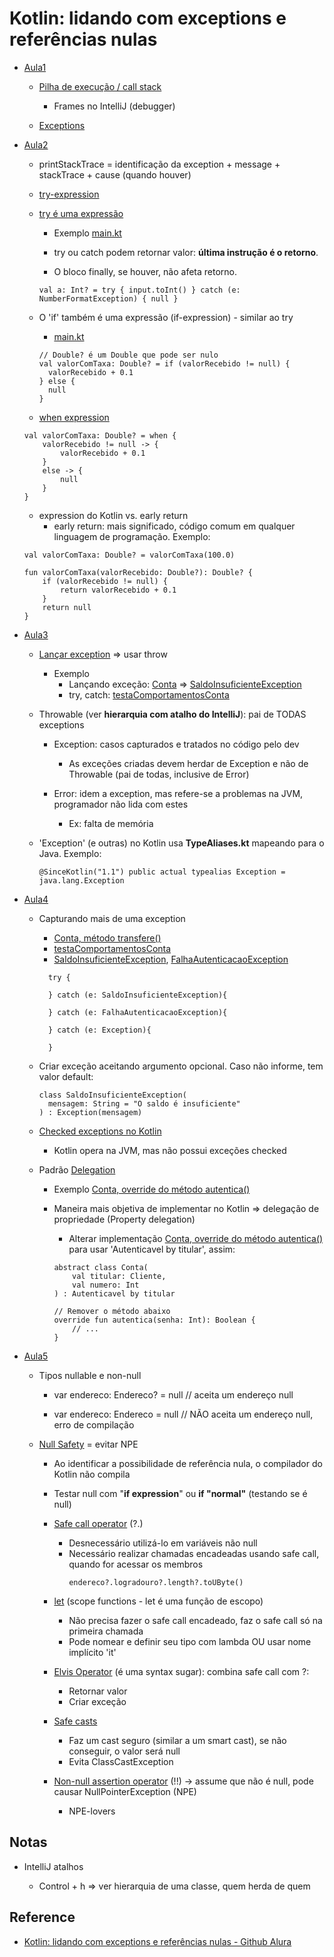 # Kotlin: lidando com exceptions e referências nulas

  - [Aula1](src/main/kotlin/br/com/alura/bytebank/aula1/main.kt)
    
    - [Pilha de execução / call stack](https://github.com/alura-cursos/kotlin-exceptions-null-safety/blob/9773725b0e5b9d49bb6fd9aee433516749237a3c/apresentacao.pdf)
      
      - Frames no IntelliJ (debugger)
        
    - [Exceptions](https://kotlinlang.org/docs/exceptions.html)
      
  - [Aula2](src/main/kotlin/br/com/alura/bytebank/aula2/main.kt)
    
    - printStackTrace = identificação da exception + message + stackTrace + cause (quando houver)
    
    - [try-expression](https://kotlinlang.org/docs/exceptions.html)
    
    - [try é uma expressão](https://kotlinlang.org/docs/exceptions.html#try-is-an-expression)
    
      - Exemplo [main.kt](src/main/kotlin/br/com/alura/bytebank/aula2/main.kt)
      
      - try ou catch podem retornar valor: **última instrução é o retorno**.
        
      - O bloco finally, se houver, não afeta retorno.
        
      ```val a: Int? = try { input.toInt() } catch (e: NumberFormatException) { null }```
      
    - O 'if' também é uma expressão (if-expression) - similar ao try  
      
      - [main.kt](src/main/kotlin/br/com/alura/bytebank/aula2/main.kt)
        
      ```
      // Double? é um Double que pode ser nulo
      val valorComTaxa: Double? = if (valorRecebido != null) {
        valorRecebido + 0.1
      } else {
        null
      }      
      ```
      
    - [when expression](https://kotlinlang.org/docs/control-flow.html#when-expression)
    ```
    val valorComTaxa: Double? = when {
        valorRecebido != null -> {
            valorRecebido + 0.1
        }
        else -> {
            null
        }
    }
    ```
    
    - expression do Kotlin vs. early return 
      - early return: mais significado, código comum em qualquer linguagem de programação. Exemplo:    
      
    ```
    val valorComTaxa: Double? = valorComTaxa(100.0)

    fun valorComTaxa(valorRecebido: Double?): Double? {
        if (valorRecebido != null) {
            return valorRecebido + 0.1
        }
        return null
    }
    ```
    
  - [Aula3](src/main/kotlin/br/com/alura/bytebank/aula3/main.kt)
    
    - [Lançar exception](https://kotlinlang.org/docs/exceptions.html) => usar throw
      
      - Exemplo 
        - Lançando exceção: [Conta](src/main/kotlin/br/com/alura/bytebank/aula3/modelo/Conta.kt) => [SaldoInsuficienteException](src/main/kotlin/br/com/alura/bytebank/aula3/exception/SaldoInsuficienteException.kt)
        - try, catch: [testaComportamentosConta](src/main/kotlin/br/com/alura/bytebank/aula3/teste/testaComportamentosConta.kt)
        
    - Throwable (ver **hierarquia com atalho do IntelliJ**): pai de TODAS exceptions 
      
      - Exception: casos capturados e tratados no código pelo dev
        
        - As exceções criadas devem herdar de Exception e não de Throwable (pai de todas, inclusive de Error)     
        
      - Error: idem a exception, mas refere-se a problemas na JVM, programador não lida com estes
        - Ex: falta de memória
      
    - 'Exception' (e outras) no Kotlin usa **TypeAliases.kt** mapeando para o Java. Exemplo:
      
      ```@SinceKotlin("1.1") public actual typealias Exception = java.lang.Exception```    

  - [Aula4](src/main/kotlin/br/com/alura/bytebank/aula4/main.kt)
    
    - Capturando mais de uma exception
      
      - [Conta, método transfere() ](src/main/kotlin/br/com/alura/bytebank/aula4/modelo/Conta.kt)
      - [testaComportamentosConta](src/main/kotlin/br/com/alura/bytebank/aula4/teste/testaComportamentosConta.kt)
      - [SaldoInsuficienteException](src/main/kotlin/br/com/alura/bytebank/aula4/exception/SaldoInsuficienteException.kt), [FalhaAutenticacaoException](src/main/kotlin/br/com/alura/bytebank/aula4/exception/FalhaAutenticacaoException.kt)
        
      ```      
        try {
            
        } catch (e: SaldoInsuficienteException){
        
        } catch (e: FalhaAutenticacaoException){
        
        } catch (e: Exception){
        
        }  
      ```  
      
    - Criar exceção aceitando argumento opcional. Caso não informe, tem valor default:
      
      ```
      class SaldoInsuficienteException(
        mensagem: String = "O saldo é insuficiente"
      ) : Exception(mensagem)
      ```    
      
    - [Checked exceptions no Kotlin](https://kotlinlang.org/docs/exceptions.html#checked-exceptions)
      - Kotlin opera na JVM, mas não possui exceções checked

    - Padrão [Delegation](https://en.wikipedia.org/wiki/Delegation_pattern)    

      - Exemplo [Conta, override do método autentica() ](src/main/kotlin/br/com/alura/bytebank/aula4/modelo/Conta.kt)
      
      - Maneira mais objetiva de implementar no Kotlin => delegação de propriedade (Property delegation)
        
        - Alterar implementação [Conta, override do método autentica() ](src/main/kotlin/br/com/alura/bytebank/aula4/modelo/Conta.kt) para usar 'Autenticavel by titular', assim:
          
        ```
        abstract class Conta(
            val titular: Cliente,
            val numero: Int
        ) : Autenticavel by titular
        
        // Remover o método abaixo 
        override fun autentica(senha: Int): Boolean {
            // ...
        }    
      
        ```
  - [Aula5](src/main/kotlin/br/com/alura/bytebank/aula5/main.kt)
  
    - Tipos nullable e non-null
    
      - var endereco: Endereco? = null // aceita um endereço null

      - var endereco: Endereco = null // NÃO aceita um endereço null, erro de compilação
    
    - [Null Safety](https://kotlinlang.org/docs/null-safety.html#null-safety) = evitar NPE
    
      - Ao identificar a possibilidade de referência nula, o compilador do Kotlin não compila
        
      - Testar null com "**if expression**" ou **if "normal"** (testando se é null)
        
      - [Safe call operator](https://kotlinlang.org/docs/null-safety.html#safe-calls) (?.)
        - Desnecessário utilizá-lo em variáveis não null
        - Necessário realizar chamadas encadeadas usando safe call, quando for acessar os membros
          ```
          endereco?.logradouro?.length?.toUByte()
          ```
      - [let](https://kotlinlang.org/docs/scope-functions.html#let) (scope functions - let é uma função de escopo)
        - Não precisa fazer o safe call encadeado, faz o safe call só na primeira chamada
        - Pode nomear e definir seu tipo com lambda OU usar nome implícito 'it'
          
      - [Elvis Operator](https://kotlinlang.org/docs/null-safety.html#elvis-operator) (é uma syntax sugar): combina safe call com ?:
        - Retornar valor
        - Criar exceção
          
      - [Safe casts](https://kotlinlang.org/docs/null-safety.html#safe-casts)
        - Faz um cast seguro (similar a um smart cast), se não conseguir, o valor será null
        - Evita ClassCastException
    
      - [Non-null assertion operator](https://kotlinlang.org/docs/null-safety.html#the-operator) (!!) -> assume que não é null, pode causar NullPointerException (NPE)
        - NPE-lovers
    
## Notas

  - IntelliJ atalhos

    - Control + h => ver hierarquia de uma classe, quem herda de quem
    
## Reference

  - [Kotlin: lidando com exceptions e referências nulas - Github Alura](https://github.com/alura-cursos/kotlin-exceptions-null-safety)
